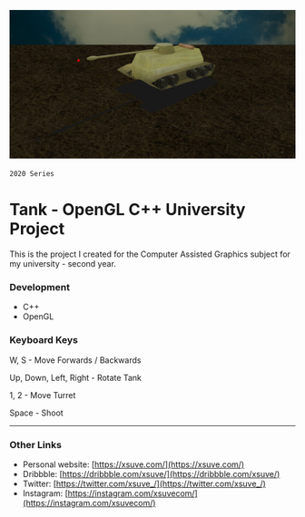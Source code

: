 ![Tank - OpenGL C++ University Project](screenshot.png)

`2020 Series`
# Tank - OpenGL C++ University Project
This is the project I created for the Computer Assisted Graphics subject for my university - second year.

### Development
* C++
* OpenGL

### Keyboard Keys
W, S - Move Forwards / Backwards

Up, Down, Left, Right - Rotate Tank

1, 2 - Move Turret

Space - Shoot

---

### Other Links
* Personal website: [https://xsuve.com/](https://xsuve.com/)
* Dribbble: [https://dribbble.com/xsuve/](https://dribbble.com/xsuve/)
* Twitter: [https://twitter.com/xsuve_/](https://twitter.com/xsuve_/)
* Instagram: [https://instagram.com/xsuvecom/](https://instagram.com/xsuvecom/)
